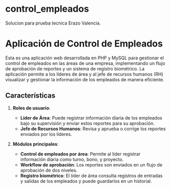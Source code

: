 # control_empleados
Solucion para prueba tecnica Erazo Valencia.



# Aplicación de Control de Empleados

Esta es una aplicación web desarrollada en PHP y MySQL para gestionar el control de empleados en las áreas de una empresa, implementando un flujo de aprobación de reportes y un sistema de registro biométrico. La aplicación permite a los líderes de área y al jefe de recursos humanos (RH) visualizar y gestionar la información de los empleados de manera eficiente.

## Características

1. **Roles de usuario**:
   - **Líder de Área**: Puede registrar información diaria de los empleados bajo su supervisión y enviar estos reportes para su aprobación.
   - **Jefe de Recursos Humanos**: Revisa y aprueba o corrige los reportes enviados por los líderes.

2. **Módulos principales**:
   - **Control de empleados por área**: Permite al líder registrar información diaria como turno, bono, y proyecto.
   - **Workflow de aprobación**: Los reportes son enviados en un flujo de aprobación de dos niveles.
   - **Registro biométrico**: El líder de área consulta registros de entradas y salidas de los empleados y puede guardarlos en un historial.
